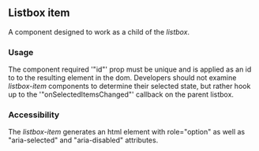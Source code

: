 ## Listbox item
A component designed to work as a child of the *listbox*.

### Usage
The component required '"id"' prop must be unique and is applied as an id to to the resulting element in the dom.  Developers should not examine *listbox-item* components to determine their selected state, but rather hook up to the '"onSelectedItemsChanged"' callback on the parent listbox.

### Accessibility
The *listbox-item* generates an html element with role="option" as well as "aria-selected" and "aria-disabled" attributes. 